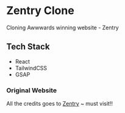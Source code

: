 # Zentry Clone

Cloning Awwwards winning website - Zentry

## Tech Stack

- React
- TailwindCSS
- GSAP

### Original Website

All the credits goes to [Zentry](https://zentry.com/) ~ must visit!!
